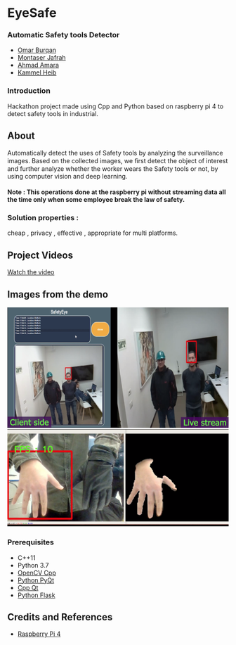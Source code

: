 # EyeSafe 

### Automatic Safety tools Detector

* [Omar Burqan](https://github.com/omarburqan)
* [Montaser Jafrah](https://github.com/montaserja)
* [Ahmad Amara](https://github.com/AhmadAmara)
* [Kammel Heib](https://github.com/Kammel-Heib)


### Introduction 
Hackathon project made using Cpp and Python based on raspberry pi 4 to detect safety tools in industrial.

## About 
Automatically detect the uses of Safety tools by analyzing the surveillance images. Based on the collected images, we ﬁrst detect the object of interest and further analyze whether the worker wears the Safety tools or not, by using computer vision and deep learning. 

#### Note : This operations  done at the  raspberry pi without streaming data all the time only when some employee break the law of safety. 

### Solution properties : 
cheap , privacy , effective , appropriate for multi platforms.


## Project Videos 
[Watch the video](https://drive.google.com/file/d/1rMso6DyG5c1HIsiwc_VfiFCcDQ8LYB16/view)


## Images from the demo
![alt text](https://github.com/AhmadAmara/SafetyEye/blob/master/helmetDetection.png)
![alt text](https://github.com/AhmadAmara/SafetyEye/blob/master/handDetection.png)


### Prerequisites
* C++11
* Python 3.7
* [OpenCV Cpp](https://opencv.org/)
* [Python PyQt](https://wiki.python.org/moin/PyQt)
* [Cpp Qt](https://wiki.qt.io/Qt_for_Beginners)
* [Python Flask](https://opensource.com/article/18/4/flask)



## Credits and References
* [Raspberry Pi 4](https://magpi.raspberrypi.org/articles/set-up-raspberry-pi-4)
